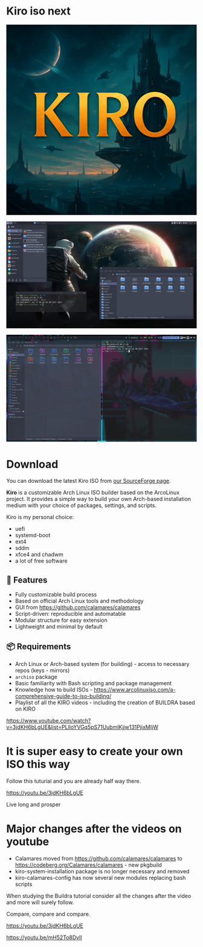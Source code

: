# Kiro iso next

![Kiro Logo](kiro.jpg)

![Kiro Logo](kiro-xfce.jpg)

![Kiro Logo](kiro-chadwm.jpg)

# Download

You can download the latest Kiro ISO from [our SourceForge page](https://sourceforge.net/projects/kiro/files/).

**Kiro** is a customizable Arch Linux ISO builder based on the ArcoLinux project. It provides a simple way to build your own Arch-based installation medium with your choice of packages, settings, and scripts.

Kiro is my personal choice:

- uefi
- systemd-boot
- ext4
- sddm
- xfce4 and chadwm
- a lot of free software

## 🚀 Features

- Fully customizable build process
- Based on official Arch Linux tools and methodology
- GUI from https://github.com/calamares/calamares
- Script-driven: reproducible and automatable
- Modular structure for easy extension
- Lightweight and minimal by default

## 📦 Requirements

- Arch Linux or Arch-based system (for building) - access to necessary repos (keys - mirrors)
- `archiso` package
- Basic familiarity with Bash scripting and package management
- Knowledge how to build ISOs - https://www.arcolinuxiso.com/a-comprehensive-guide-to-iso-building/
- Playlist of all the KIRO videos - including the creation of BUILDRA based on KIRO

https://www.youtube.com/watch?v=3jdKH6bLgUE&list=PLlloYVGq5pS71UubmlKjjw131PjixMIjW

# It is super easy to create your own ISO this way

Follow this tuturial and you are already half way there.

https://youtu.be/3jdKH6bLgUE 

Live long and prosper

# Major changes after the videos on youtube

- Calamares moved from https://github.com/calamares/calamares to https://codeberg.org/Calamares/calamares - new pkgbuild
- kiro-system-installation package is no longer necessary and removed
- kiro-calamares-config has now several new modules replacing bash scripts

When studying the Buildra tutorial consider all the changes after the video and more will surely follow. 

Compare, compare and compare.

https://youtu.be/3jdKH6bLgUE

https://youtu.be/mH52To8DvlI
